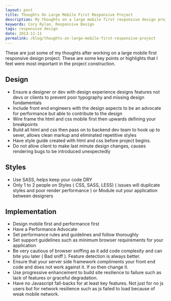 ```yaml
---
layout: post
title: Thoughts On Large Mobile First Responsive Project
description: My thoughts on a large mobile first responsive design project
keywords: Cory Rylan, Responsive Design
tags: responsive design
date: 2013-11-11
permalink: /blog/thoughts-on-large-mobile-first-responsive-project
---
```


These are just some of my thoughts after working on a large mobile first responsive design project. These are some key points or highlights that I feel were most important in the project construction.

## Design

- Ensure a designer or dev with design experience designs features not devs or clients to prevent poor typography and missing design fundamentals
- Include front end engineers with the design aspects to be an advocate for performance but able to contribute to the design
- Wire frame the html and css mobile first then upwards defining your breakpoints
- Build all html and css then pass on to backend dev team to hook up to sever, allows clean markup and eliminated repetitive styles
- Have style guide created with html and css before project begins.
- Do not allow client to make last minute design changes, causes rendering bugs to be introduced unexpectedly

## Styles

- Use SASS, helps keep your code DRY
- Only 1 to 2 people on Styles ( CSS, SASS, LESS) ( issues will duplicate styles and poor render performance ) or Module out your application between designers

## Implementation

- Design mobile first and performance first
- Have a Performance Advocate
- Set performance rules and guidelines and follow thoroughly
- Set support guidelines such as minimum browser requirements for your application
- Be very cautious of browser sniffing as it add code complexity and can bite you later ( Bad sniff ). Feature detection is always better.
- Ensure that your server side framework compliments your front end code and does not work against it. If so then change it.
- Use progressive enhancement to build site resilience to failure such as lack of features or graceful degradation.
- Have no Javascript fall-backs for at least key features. Not just for no js users but for network resilience such as js failed to load because of weak mobile network.